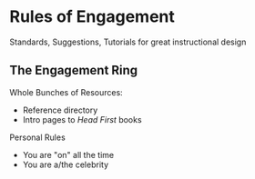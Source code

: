 # Rules of Engagement

Standards, Suggestions, Tutorials for great instructional design

## The Engagement Ring

Whole Bunches of Resources:

- Reference directory
- Intro pages to _Head First_ books

Personal Rules

- You are "on" all the time
- You are a/the celebrity